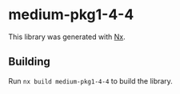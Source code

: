 # medium-pkg1-4-4

This library was generated with [Nx](https://nx.dev).

## Building

Run `nx build medium-pkg1-4-4` to build the library.
